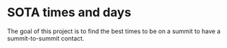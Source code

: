 
# SOTA times and days

The goal of this project is to find the best times to be on a summit to have a summit-to-summit contact. 

<!-- the scheduling instructions: https://blog--simonpcouch.netlify.app/blog/r-github-actions-commit/ -->



